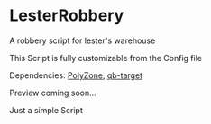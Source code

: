 # LesterRobbery
A robbery script for lester's warehouse

This Script is fully customizable from the Config file
 
Dependencies: [PolyZone](https://github.com/mkafrin/PolyZone),
              [qb-target](https://github.com/qbcore-framework/qb-target)
              
              
Preview coming soon...

Just a simple Script
